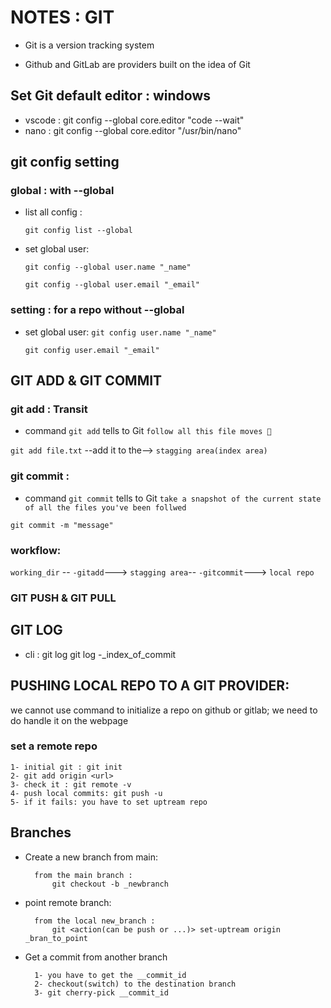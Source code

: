 # NOTES : GIT

+ Git is a version tracking system

+ Github and GitLab are providers built on the idea of Git

## Set Git default editor : windows 

- vscode : git config --global core.editor "code --wait"
- nano : git config --global core.editor "/usr/bin/nano"

## git config setting 
### global : with --global
- list all config : 

    ``git config list --global``
- set global user: 

    ``git config --global user.name "_name"``
    
    ``git config --global user.email "_email"``
### setting : for a repo without --global
- set global user: 
    ``git config user.name "_name"``
    
    ``git config user.email "_email"``

## GIT ADD & GIT COMMIT 
### git add : Transit
- command ``git add`` tells to Git ``follow all this file moves 👀``


``git add file.txt`` --add it to the--> ``stagging area(index area)``

### git commit : 
- command ``git commit`` tells to Git ``take a snapshot of the current state of all the files you've been follwed``

``git commit -m "message"``


### workflow:

``working_dir`` -- ``-gitadd``---> ``stagging area``-- ``-gitcommit``---> ``local repo``

### GIT PUSH & GIT PULL
<!-- GIT PUSH -->
## GIT LOG 

- cli :
	git log
	git log -_index_of_commit
## PUSHING LOCAL REPO TO A GIT PROVIDER:

we cannot use command to initialize a repo on github or gitlab; we need to do handle it on the webpage

### set a remote repo

	1- initial git : git init
	2- git add origin <url>
	3- check it : git remote -v
	4- push local commits: git push -u
	5- if it fails: you have to set uptream repo
## Branches
- Create a new branch from main:

		from the main branch : 
			git checkout -b _newbranch

- point remote branch:
	
		from the local new_branch : 
			git <action(can be push or ...)> set-uptream origin _bran_to_point 

- Get a commit from another branch
		
		1- you have to get the __commit_id
		2- checkout(switch) to the destination branch
		3- git cherry-pick __commit_id